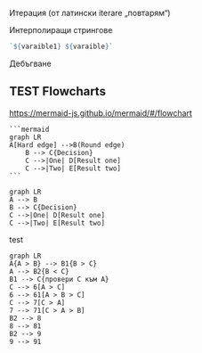 Итерация  (от латински iterare „повтарям“) 



Интерполиращи стрингове 

```javascript
`${varaible1} ${varaible}`
```





Дебъгване





























## TEST Flowcharts



https://mermaid-js.github.io/mermaid/#/flowchart

~~~gfm
```mermaid
graph LR
A[Hard edge] -->B(Round edge)
    B --> C{Decision}
    C -->|One| D[Result one]
    C -->|Two| E[Result two]
```
~~~

```mermaid
graph LR
A --> B 
B --> C{Decision}
C -->|One| D[Result one]
C -->|Two| E[Result two]
```

test



```mermaid
graph LR
A{A > B} --> B1{B > C} 
A --> B2{B < C}
B1 --> C{провери C към А}
C --> 6[А > C]
6 --> 61[A > B > C]
C --> 7[C > A]
7 --> 71[C > A > B]
B2 --> 8
8 --> 81
B2 --> 9
9 --> 91

```

